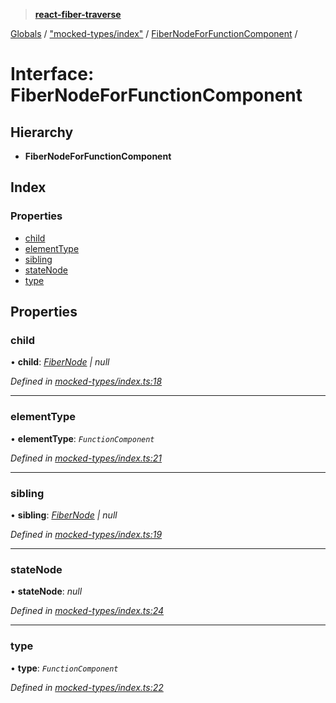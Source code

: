 > **[react-fiber-traverse](../README.md)**

[Globals](../globals.md) / ["mocked-types/index"](../modules/_mocked_types_index_.md) / [FiberNodeForFunctionComponent](_mocked_types_index_.fibernodeforfunctioncomponent.md) /

# Interface: FiberNodeForFunctionComponent

## Hierarchy

* **FiberNodeForFunctionComponent**

## Index

### Properties

* [child](_mocked_types_index_.fibernodeforfunctioncomponent.md#child)
* [elementType](_mocked_types_index_.fibernodeforfunctioncomponent.md#elementtype)
* [sibling](_mocked_types_index_.fibernodeforfunctioncomponent.md#sibling)
* [stateNode](_mocked_types_index_.fibernodeforfunctioncomponent.md#statenode)
* [type](_mocked_types_index_.fibernodeforfunctioncomponent.md#type)

## Properties

###  child

• **child**: *[FiberNode](../modules/_mocked_types_index_.md#fibernode) | null*

*Defined in [mocked-types/index.ts:18](https://github.com/bendtherules/react-fiber-traverse/blob/5a2e7f1/src/mocked-types/index.ts#L18)*

___

###  elementType

• **elementType**: *`FunctionComponent`*

*Defined in [mocked-types/index.ts:21](https://github.com/bendtherules/react-fiber-traverse/blob/5a2e7f1/src/mocked-types/index.ts#L21)*

___

###  sibling

• **sibling**: *[FiberNode](../modules/_mocked_types_index_.md#fibernode) | null*

*Defined in [mocked-types/index.ts:19](https://github.com/bendtherules/react-fiber-traverse/blob/5a2e7f1/src/mocked-types/index.ts#L19)*

___

###  stateNode

• **stateNode**: *null*

*Defined in [mocked-types/index.ts:24](https://github.com/bendtherules/react-fiber-traverse/blob/5a2e7f1/src/mocked-types/index.ts#L24)*

___

###  type

• **type**: *`FunctionComponent`*

*Defined in [mocked-types/index.ts:22](https://github.com/bendtherules/react-fiber-traverse/blob/5a2e7f1/src/mocked-types/index.ts#L22)*